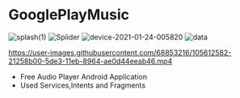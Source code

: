 # GooglePlayMusic

![splash(1)](https://user-images.githubusercontent.com/68853216/105612316-46b19500-5de1-11eb-96ab-268227ab5c7d.jpg)
![Splider](https://user-images.githubusercontent.com/68853216/105612382-cf303580-5de1-11eb-9398-1b5d048758ac.png)
![device-2021-01-24-005820](https://user-images.githubusercontent.com/68853216/105612401-01da2e00-5de2-11eb-9bf6-8fa6b392ad07.png)
![data](https://user-images.githubusercontent.com/68853216/105612420-20402980-5de2-11eb-8861-09e45d032269.png)

https://user-images.githubusercontent.com/68853216/105612582-21258b00-5de3-11eb-8964-ae0d44eeab46.mp4

* Free Audio Player Android Application
* Used Services,Intents and Fragments

